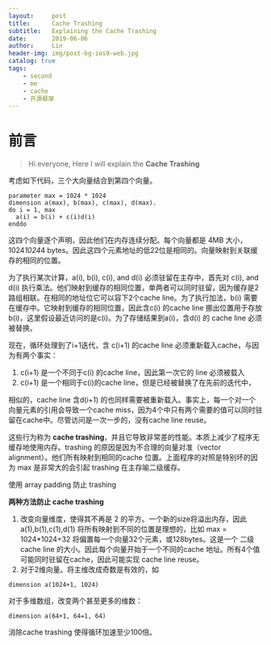 ```yaml
---
layout:     post
title:      Cache Trashing
subtitle:   Explaining the Cache Trashing
date:       2019-06-06
author:     Lin
header-img: img/post-bg-ios9-web.jpg
catalog: true
tags:
    - second
    - me
    - cache
    - 开源框架
---
```

# 前言

> Hi everyone, Here I will explain the **Cache Trashing**

考虑如下代码，三个大向量结合到第四个向量。

```
parameter max = 1024 * 1024
dimension a(max), b(max), c(max), d(max).
do i = 1, max
  a(i) = b(i) + c(i)d(i)
enddo
```
这四个向量逐个声明，因此他们在内存连续分配。每个向量都是 4MB 大小，1024*1024*4 bytes。因此这四个元素地址的低22位是相同的。向量映射到关联缓存的相同的位置。

为了执行某次计算，a(i), b(i), c(i), and d(i) 必须驻留在主存中，首先对 c(i), and d(i) 执行乘法。他们映射到缓存的相同位置，单两者可以同时驻留，因为缓存是2路组相联。在相同的地址位它可以容下2个cache line。为了执行加法，b(i) 需要在缓存中。它映射到缓存的相同位置，因此含c(i) 的cache line 挪出位置用于存放b(i)，这里假设最近访问的是c(i)。为了存储结果到a(i)，含d(i) 的 cache line 必须被替换。

现在，循环处理到了i+1迭代，含 c(i+1) 的cache line 必须重新载入cache，与因为有两个事实：
1.  c(i+1) 是一个不同于c(i) 的cache line，因此第一次它的 line 必须被载入
2.  c(i+1) 是一个相同于c(i)的cache line，但是已经被替换了在先前的迭代中，

相似的，cache line 含d(i+1) 的也同样需要被重新载入。事实上，每一个对一个向量元素的引用会导致一个cache miss，因为4个中只有两个需要的值可以同时驻留在cache中。尽管访问是一次一步的，没有cache line reuse。

这些行为称为 **cache trashing**，并且它导致非常差的性能。本质上减少了程序无缓存地使用内存。trashing 的原因是因为不合理的向量对准（vector alignment）。他们所有映射到相同的cache 位置。上面程序的对照是特别坏的因为 max 是非常大的会引起 trashing 在主存喻二级缓存。

使用 array padding 防止 trashing

**两种方法防止 cache trashing**
1. 改变向量维度，使得其不再是 2 的平方。一个新的size将溢出内存，因此a(1),b(1),c(1),d(1) 将所有映射到不同的位置是理想的，比如 max = 1024*1024+32 将偏置每一个向量32个元素，或128bytes。这是一个 二级cache line 的大小。因此每个向量开始于一个不同的cache 地址。所有4个值可能同时驻留在cache，因此可能实现 cache line reuse。
2. 对于2维向量。将主维改成奇数是有效的，如 
```
dimension a(1024+1, 1024)
```
对于多维数组，改变两个甚至更多的维数：
```
dimension a(64+1, 64=1, 64)
```
消除cache trashing 使得循环加速至少100倍。
